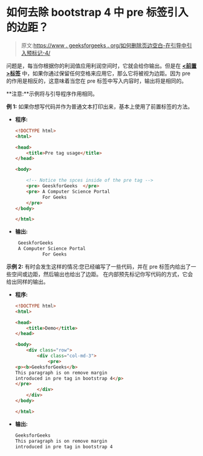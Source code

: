 # 如何去除 bootstrap 4 中 pre 标签引入的边距？

> 原文:[https://www . geeksforgeeks . org/如何删除页边空白-在引导中引入预标记-4/](https://www.geeksforgeeks.org/how-to-remove-margin-introduced-in-pre-tag-in-bootstrap-4/)

问题是，每当你根据你的利润值应用利润空间时，它就会给你输出。但是在 **[<前置>标签](https://www.geeksforgeeks.org/html-pre-tag/)** 中，如果你通过保留任何空格来应用它，那么它将被视为边距。因为 pre 的作用是相反的，这意味着当您在 pre 标签中写入内容时，输出将是相同的。

**注意:**示例将与引导程序作用相同。

**例 1:** 如果你想写代码并作为普通文本打印出来，基本上使用了前置标签的方法。

*   **程序:**

    ```html
    <!DOCTYPE html>
    <html>

    <head>
        <title>Pre tag usage</title>
    </head>

    <body>

        <!-- Notice the spces inside of the pre tag -->
        <pre> GeeskforGeeks  </pre>
        <pre> A Computer Science Portal
              For Geeks
        </pre>
    </body>

    </html>
    ```

*   **输出:**

    ```html
     GeeskforGeeks  
     A Computer Science Portal
              For Geeks

    ```

**示例 2:** 有时会发生这样的情况:您已经编写了一些代码，并在 pre 标签内给出了一些空间或边距，然后输出也给出了边距。
在内部预先标记你写代码的方式，它会给出同样的输出。

*   **程序:**

    ```html
    <!DOCTYPE html>
    <html>

    <head>
        <title>Demo</title>
    </head>

    <body>
        <div class="row">
            <div class="col-md-3">
                <pre>
    <p><b>GeeksforGeeks</b>
    This paragraph is on remove margin
    introduced in pre tag in bootstrap 4</p>
    </pre>
            </div>
        </div>
    </body>

    </html>                    
    ```

*   **输出:**

    ```html
    GeeksforGeeks
    This paragraph is on remove margin
    introduced in pre tag in bootstrap 4
    ```